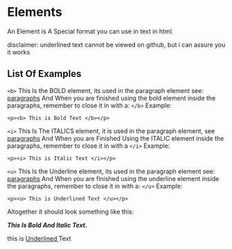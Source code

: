 # Elements
An Element is A Special format you can use in text in html.

disclaimer: underlined text cannot be viewed on github, but i can assure you it works
## List Of Examples
` <b> ` This Is the BOLD element, its used in the paragraph element see: <a href="https://github.com/skyss0fly/CodeAcademy/blob/main/html5/paragraphs.md">paragraphs</a> 
And When you are finished using the bold element inside the paragraphs, remember to close it in with a: ` </b> `
Example:
```
<p><b> This is Bold Text </b></p>
```
` <i> ` This Is The ITALICS element, it is used in the paragraph element, see <a href="https://github.com/skyss0fly/CodeAcademy/blob/main/html5/paragraphs.md">paragraphs</a> And When you are Finished Using the ITALIC element inside the paragraphs, remember to close it in with a `</i>`
Example:
```
<p><i> This is Italic Text </i></p>
```
` <u> ` This Is the Underline element, its used in the paragraph element see: <a href="https://github.com/skyss0fly/CodeAcademy/blob/main/html5/paragraphs.md">paragraphs</a> 
And When you are finished using the underline element inside the paragraphs, remember to close it in with a: ` </u> `
Example:
```
<p><u> This is Underlined Text </u></p>
```
Altogether it should look something like this:
<p><b><i>This Is Bold And Italic Text. </i></b></p>
<p> this is <u> Underlined </u> Text</p>